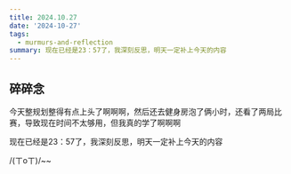 ```yaml
---
title: 2024.10.27
date: '2024-10-27'
tags:
  - murmurs-and-reflection
summary: 现在已经是23：57了，我深刻反思，明天一定补上今天的内容
---
```

## 碎碎念
今天整规划整得有点上头了啊啊啊，然后还去健身房泡了俩小时，还看了两局比赛，导致现在时间不太够用，但我真的学了啊啊啊

现在已经是23：57了，我深刻反思，明天一定补上今天的内容

/(ㄒoㄒ)/~~
